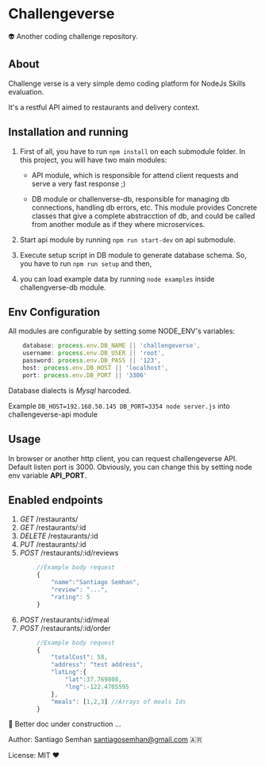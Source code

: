 # Challengeverse
:alien: Another coding challenge repository. 

## About
Challenge verse is a very simple demo coding platform for NodeJs Skills evaluation. 

It's a restful API aimed to restaurants and delivery context. 


## Installation and running
1. First of all, you have to run `npm install` on each submodule folder. In this project, you will have two main modules:

    * API module, which is responsible for attend client requests and serve a very fast response ;)

    * DB module or challenverse-db, responsible for managing db connections, handling db errors, etc. This module provides Concrete classes that give a complete abstracction of db, and could be called from another module as if they where microservices. 

2. Start api module by running `npm run start-dev` on api submodule. 

3. Execute setup script in DB module to generate database schema. So, you have to run `npm run setup` and then,

4. you can load example data by running `node examples` inside challengverse-db module.

## Env Configuration
All modules are configurable by setting some NODE_ENV's variables: 

```js
    database: process.env.DB_NAME || 'challengeverse',
    username: process.env.DB_USER || 'root',
    password: process.env.DB_PASS || '123',
    host: process.env.DB_HOST || 'localhost',
    port: process.env.DB_PORT || '3306'
```
Database dialects is *Mysql* harcoded. 

Example `DB_HOST=192.168.50.145 DB_PORT=3354 node server.js` into challengeverse-api module


## Usage

In browser or another http client, you can request challengeverse API. Default listen port is 3000. Obviously, you can change this by setting node env variable **API_PORT**. 

## Enabled endpoints

1. *GET*    /restaurants/
2. *GET*    /restaurants/:id
3. *DELETE* /restaurants/:id
4. *PUT*    /restaurants/:id
5. *POST*   /restaurants/:id/reviews

```js
        //Example body request
        {
            "name":"Santiago Semhan",
            "review": "...",
            "rating": 5
        }
```
6. *POST*   /restaurants/:id/meal
7. *POST*   /restaurants/:id/order

```js
        //Example body request
        {
            "totalCost": 58,
            "address": "test address",
            "latLng":{
                "lat":37.769808,
                "lng":-122.4705595
            },
            "meals": [1,2,3] //Arrays of meals Ids
        }
```
:construction: Better doc under construction ...

Author: Santiago Semhan <santiagosemhan@gmail.com> 🇦🇷

License: MIT :heart:


